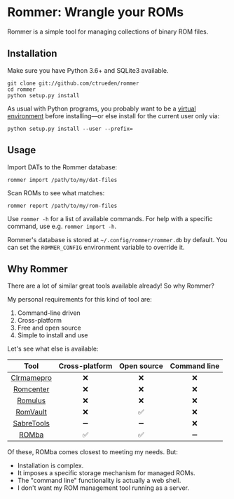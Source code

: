# Rommer: Wrangle your ROMs

Rommer is a simple tool for managing collections of binary ROM files.

## Installation

Make sure you have Python 3.6+ and SQLite3 available.

```
git clone git://github.com/ctrueden/rommer
cd rommer
python setup.py install
```

As usual with Python programs, you probably want to be a
[virtual environment](https://docs.python.org/3/tutorial/venv.html)
before installing—or else install for the current user only via:
```
python setup.py install --user --prefix=
```

## Usage

Import DATs to the Rommer database:
```
rommer import /path/to/my/dat-files
```

Scan ROMs to see what matches:
```
rommer report /path/to/my/rom-files
```

Use `rommer -h` for a list of available commands.
For help with a specific command, use e.g. `rommer import -h`.

Rommer's database is stored at `~/.config/rommer/rommer.db` by default.
You can set the `ROMMER_CONFIG` environment variable to override it.

## Why Rommer

There are a lot of similar great tools available already! So why Rommer?

My personal requirements for this kind of tool are:

1. Command-line driven
2. Cross-platform
3. Free and open source
4. Simple to install and use

Let's see what else is available:

|      Tool       | Cross-platform | Open source | Command line |
|:---------------:|:--------------:|:-----------:|:------------:|
| [Clrmamepro][1] |       ❌       |     ❌      |      ❌      |
|  [Romcenter][2] |       ❌       |     ❌      |      ❌      |
|    [Romulus][3] |       ❌       |     ❌      |      ❌      |
|   [RomVault][4] |       ❌       |     ✅      |      ❌      |
| [SabreTools][5] |       ➖       |     ➖      |      ❌      |
|      [ROMba][6] |       ✅       |     ✅      |      ➖      |

[1]: https://mamedev.emulab.it/clrmamepro/ "Romcenter"
[2]: https://www.romcenter.com/ "Romcenter"
[3]: https://romulus.cc/ "Romulus"
[4]: https://github.com/RomVault/RVWorld "RomVault"
[5]: https://github.com/SabreTools/SabreTools "SabreTools"
[6]: https://github.com/uwedeportivo/romba "ROMba"

Of these, ROMba comes closest to meeting my needs. But:

- Installation is complex.
- It imposes a specific storage mechanism for managed ROMs.
- The "command line" functionality is actually a web shell.
- I don't want my ROM management tool running as a server.
